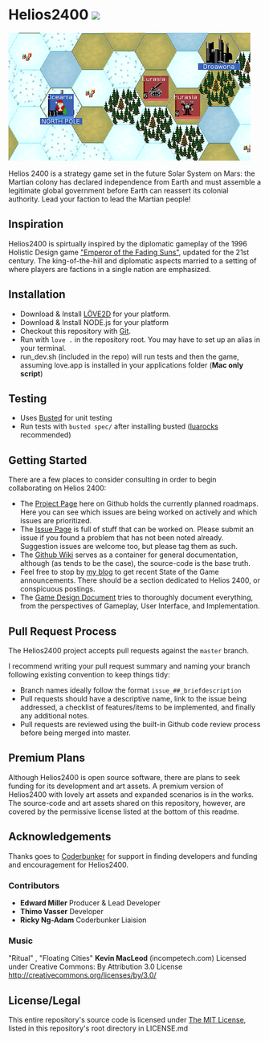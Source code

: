 # Helios2400 <img src="https://travis-ci.org/Sewerbird/Helios2400.svg?branch=master" />

![Helios2400 Header](https://github.com/Sewerbird/Helios2400/blob/master/SemiFancyScreenie.png)

Helios 2400 is a strategy game set in the future Solar System on Mars: the Martian colony has declared independence from Earth and must assemble a legitimate global government before Earth can reassert its colonial authority. Lead your faction to lead the Martian people!

## Inspiration

Helios2400 is spirtually inspired by the diplomatic gameplay of the 1996 Holistic Design game ["Emperor of the Fading Suns"](https://en.wikipedia.org/wiki/Emperor_of_the_Fading_Suns), updated for the 21st century. The king-of-the-hill and diplomatic aspects married to a setting of where players are factions in a single nation are emphasized.


## Installation

- Download & Install [LÖVE2D](https://love2d.org/) for your platform.
- Download & Install NODE.js for your platform
- Checkout this repository with [Git](https://git-scm.com/downloads).
- Run with `love .` in the repository root. You may have to set up an alias in your terminal.
- run_dev.sh (included in the repo) will run tests and then the game, assuming love.app is installed in your applications folder (**Mac only script**)

## Testing

- Uses [Busted](http://olivinelabs.com/busted/) for unit testing
- Run tests with `busted spec/` after installing busted ([luarocks](https://luarocks.org/) recommended)

## Getting Started

There are a few places to consider consulting in order to begin collaborating on Helios 2400:

- The [Project Page](https://github.com/Sewerbird/Helios2400/projects) here on Github holds the currently planned roadmaps. Here you can see which issues are being worked on actively and which issues are prioritized.
- The [Issue Page](https://github.com/Sewerbird/Helios2400/issues) is full of stuff that can be worked on. Please submit an issue if you found a problem that has not been noted already. Suggestion issues are welcome too, but please tag them as such.
- The [Github Wiki](https://github.com/Sewerbird/Helios2400/wiki) serves as a container for general documentation, although (as tends to be the case), the source-code is the base truth.
- Feel free to stop by [my blog](https://sewerbird.github.io) to get recent State of the Game announcements. There should be a section dedicated to Helios 2400, or conspicuous postings.
- The [Game Design Document](https://github.com/Sewerbird/Helios2400/blob/master/docs/gdd) tries to thoroughly document everything, from the perspectives of Gameplay, User Interface, and Implementation.

## Pull Request Process

The Helios2400 project accepts pull requests against the `master` branch.

I recommend writing your pull request summary and naming your branch following existing convention to keep things tidy:

- Branch names ideally follow the format `issue_##_briefdescription`
- Pull requests should have a descriptive name, link to the issue being addressed, a checklist of features/items to be implemented, and finally any additional notes.
- Pull requests are reviewed using the built-in Github code review process before being merged into master.

## Premium Plans

Although Helios2400 is open source software, there are plans to seek funding for its development and art assets. A premium version of Helios2400 with lovely art assets and expanded scenarios is in the works. The source-code and art assets shared on this repository, however, are covered by the permissive license listed at the bottom of this readme.

## Acknowledgements

Thanks goes to [Coderbunker](http://www.coderbunker.com/) for support in finding developers and funding and encouragement for Helios2400.

### Contributors

- **Edward Miller** Producer & Lead Developer
- **Thimo Vasser** Developer
- **Ricky Ng-Adam** Coderbunker Liaision

### Music

"Ritual" , "Floating Cities" **Kevin MacLeod** (incompetech.com)
Licensed under Creative Commons: By Attribution 3.0 License
http://creativecommons.org/licenses/by/3.0/

## License/Legal

This entire repository's source code is licensed under [The MIT License](https://github.com/Sewerbird/Helios2400/blob/master/LICENSE.md), listed in this repository's root directory in LICENSE.md
